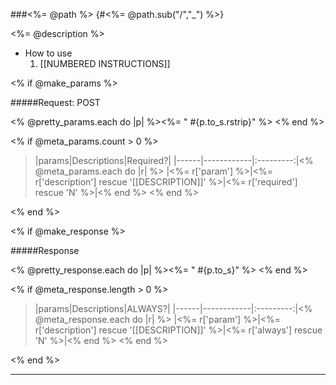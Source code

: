 ###<%= @path %> {#<%= @path.sub("/","_") %>}

<%= @description %>

- How to use
    1. [[NUMBERED INSTRUCTIONS]]

<% if @make_params %>

#####Request: POST

<% @pretty_params.each do |p| %><%= "    #{p.to_s.rstrip}" %>
<% end %>
         
<% if @meta_params.count > 0 %>                

>|params|Descriptions|Required?|
>|------|------------|:---------:|<% @meta_params.each do |r| %>
>|<%= r['param'] %>|<%= r['description'] rescue '[[DESCRIPTION]]' %>|<%= r['required'] rescue 'N' %>|<% end %>
<% end %>

<% end %>

<% if @make_response %>

#####Response

<% @pretty_response.each do |p| %><%= "    #{p.to_s}" %>
<% end %>

<% if @meta_response.length > 0 %>

>|params|Descriptions|ALWAYS?|
>|------|------------|:---------:|<% @meta_response.each do |r| %>
>|<%= r['param'] %>|<%= r['description'] rescue '[[DESCRIPTION]]' %>|<%= r['always'] rescue 'N' %>|<% end %>
<% end %>

<% end %>


*************************************************************************

